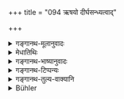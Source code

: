 +++
title = "094 ऋषयो दीर्घसन्ध्यत्वाद्"

+++

<details><summary>गङ्गानथ-मूलानुवादः</summary>

It was by reason or their prolonged twilight-devotions that the sages obtained long life, wisdom, fame, refutation and Brahmic glory.—(94)
</details>

<details><summary>मेधातिथिः</summary>

यदर्थो ऽयं पुनर् विधिस् तद् दर्शयति । आयुरादिफलकामो दीर्घकालसंध्याजपं कुर्यात् । सत्य् अपि नित्यत्वे दैघ्याद् गुणात् फलम् इदम् । अनग्निकस्य प्रोषितस्यैतत् संभवति । अन्यस्य त्व् अग्निहोत्रकालोपरोधो दीर्घसंध्याविधिसंपादनात् । दीर्घसंध्या गुणत उच्यते । संध्यासहचरिते जपादिविधौ संध्याशब्दो वर्तते । दीर्घा संध्यैषाम् इति बहुव्रीहिः । **ऋषि**ग्रहणम् अर्थवादः ॥ ४.९४ ॥
</details>

<details><summary>गङ्गानथ-भाष्यानुवादः</summary>

The Author proceeds to show for what purpose the aforesaid act has been
prescribed. The meaning is that if one desires such rewards as long life
and so forth, he should perform the twilight-devotions for a long time.
Though the act is an obligatory one, yet the said rewards follow from
prolonging it.

This prolongation is possible only for one who is either without Fires,
or is away from home. As for others (*e.g*., the man with the Fires
living at home), the prolongation of the Twilight-Devotions would
inpinge upon the time laid down for the Agnihotra-offerings.

The twilight devotion is called ‘*prolonged*,’ only figuratively; the
term ‘twilight devotion’ standing for the reciting of Mantras, etc.,
that is done in connection with the said devotion.

The compound ‘*dīrghasandhyā*’ is a *Bahuvrīhi*.

The mention of the sages is by way of a commendatory statement—(94)
</details>

<details><summary>गङ्गानथ-टिप्पन्यः</summary>

This verse is quoted in *Nityācārapradīpa* (p. 386), which explains that
‘*dīrghasandhyatva*’ is secured by continuing the Japa till after
sunrise.
</details>

<details><summary>गङ्गानथ-तुल्य-वाक्यानि</summary>

*Mahābhārata* (Anuśāsana, 104.18).—\[Same as Manu, reading
‘*nityasandhya*’ for ‘*dīrghasandhya*.’\]

*Yama* (in Parāśaramādhava, p. 300).—\[Same as Manu.\]
</details>

<details><summary>Bühler</summary>

094	By prolonging the twilight devotions, the sages obtained long life, wisdom, honour, fame, and excellence in Vedic knowledge.
</details>
